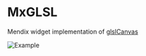 # MxGLSL

Mendix widget implementation of [glslCanvas](glslCanvas)

![Example](https://mxglsl-sandbox.mxapps.io/)

